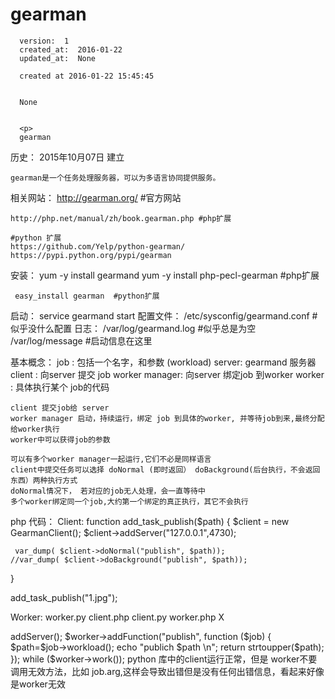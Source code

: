
  # gearman

      version:  1
      created_at:  2016-01-22
      updated_at:  None

      created at 2016-01-22 15:45:45 


      None


      <p>
      gearman

历史：
2015年10月07日
建立




	gearman是一个任务处理服务器，可以为多语言协同提供服务。
	
相关网站：
	http://gearman.org/  #官方网站

	http://php.net/manual/zh/book.gearman.php #php扩展

	#python 扩展
	https://github.com/Yelp/python-gearman/ 
	https://pypi.python.org/pypi/gearman 

安装：
	yum -y install gearmand
	yum -y install  php-pecl-gearman  #php扩展

	 easy_install gearman  #python扩展
启动：
	service gearmand start
 配置文件：
	/etc/sysconfig/gearmand.conf  #似乎没什么配置
日志：
	/var/log/gearmand.log  #似乎总是为空
	/var/log/message   #启动信息在这里

基本概念：
	job : 包括一个名字，和参数 (workload)
	server: gearmand 服务器
	client :  向server 提交 job 
	worker manager: 向server 绑定job 到worker 
	worker : 具体执行某个 job的代码

	client 提交job给 server
	worker manager 启动，持续运行，绑定 job 到具体的worker, 并等待job到来,最终分配给worker执行
	worker中可以获得job的参数
	
	可以有多个worker manager一起运行,它们不必是同样语言 
	client中提交任务可以选择 doNormal (即时返回） doBackground(后台执行，不会返回东西）两种执行方式 
	doNormal情况下， 若对应的job无人处理，会一直等待中 
	多个worker绑定同一个job,大约第一个绑定的真正执行，其它不会执行




php 代码： 
	Client: 
function add_task_publish($path) 
 { 
     $client = new GearmanClient(); 
     $client->addServer("127.0.0.1",4730); 
   
     var_dump( $client->doNormal("publish", $path)); 
    //var_dump( $client->doBackground("publish", $path)); 
 } 
  
 add_task_publish("1.jpg"); 
                                

Worker: 
	 worker.py  client.php  client.py  worker.php                                  X 
   <?php 
   
   // Reverse Worker Code 
   $worker = new GearmanWorker(); 
   $worker->addServer(); 
   $worker->addFunction("publish", function ($job) { 
   
     $path=$job->workload(); 
     echo "publich $path \n"; 
  
    return strtoupper($path); 
  }); 
 
 while ($worker->work()); 
 

python 库中的client运行正常，但是 worker不要调用无效方法，比如 job.arg,这样会导致出错但是没有任何出错信息，看起来好像是worker无效
      </p>

  